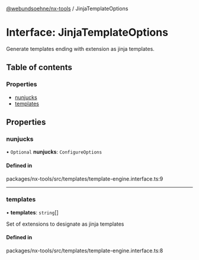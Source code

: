 [@webundsoehne/nx-tools](../README.md) / JinjaTemplateOptions

# Interface: JinjaTemplateOptions

Generate templates ending with extension as jinja templates.

## Table of contents

### Properties

- [nunjucks](JinjaTemplateOptions.md#nunjucks)
- [templates](JinjaTemplateOptions.md#templates)

## Properties

### nunjucks

• `Optional` **nunjucks**: `ConfigureOptions`

#### Defined in

packages/nx-tools/src/templates/template-engine.interface.ts:9

___

### templates

• **templates**: `string`[]

Set of extensions to designate as jinja templates

#### Defined in

packages/nx-tools/src/templates/template-engine.interface.ts:8
